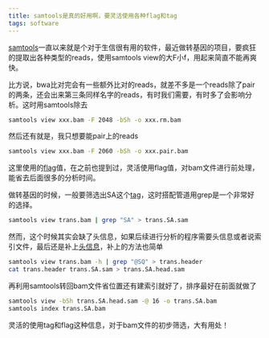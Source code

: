 ```yaml
---
title: samtools是真的好用啊，要灵活使用各种flag和tag
tags: software
---
```


[samtools](http://samtools.sourceforge.net/)一直以来就是个对于生信很有用的软件，最近做转基因的项目，要疯狂的提取出各种类型的reads，使用samtools view的大F小f，用起来简直不能再爽快。



比方说，bwa比对完会有一些额外比对的reads，就差不多是一个reads除了pair的两条，还会出来第三条同样名字的reads，有时我们需要，有时多了会影响分析。这时用samtools除去

```bash
samtools view xxx.bam -F 2048 -bSh -o xxx.rm.bam
```

然后还有就是，我只想要能pair上的reads
```bash
samtools view xxx.bam -F 2060 -bSh -o xxx.pair.bam
```
这里使用的[flag](https://www.samformat.info/sam-format-flag)值，在之前也提到过，灵活使用flag值，对bam文件进行前处理，能省去后面很多的分析时间。

做转基因的时候，一般要筛选出SA这个[tag](https://www.samformat.info/sam-format-alignment-tags)，这时搭配管道用grep是一个非常好的选择。
```bash
samtools view trans.bam | grep "SA" > trans.SA.sam
```

然而，这个时候其实会缺了头信息，如果后续进行分析的程序需要头信息或者说索引文件，最后还是补上[头信息](https://www.samformat.info/sam-format-header)，补上的方法也简单
```bash
samtools view trans.bam -h | grep "@SQ" > trans.header
cat trans.header trans.SA.sam > trans.SA.head.sam
```

再利用samtools转回bam文件省位置还有建索引就好了，排序最好在前面就做了
```bash
samtools view -bSh trans.SA.head.sam -@ 16 -o trans.SA.bam
samtools index trans.SA.bam
```

灵活的使用tag和flag这种信息，对于bam文件的初步筛选，大有用处！





[-_-]:LoveJing